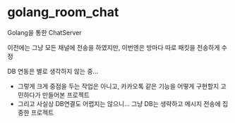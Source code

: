 # golang_room_chat
Golang을 통한 ChatServer

이전에는 그냥 모든 채널에 전송을 하였지만,
이번엔은 방마다 따로 패킷을 전송하게 수정

DB 연동은 별로 생각하지 않는 중...
- 그렇게 크게 중점을 두는 작업은 아니고, 카카오톡 같은 기능을 어떻게 구현할지 고민하다가 만들어본 프로젝트
- 그리고 사실상 DB연결도 어렵지는 않으니... 그냥 DB는 생략하고 메시지 전송에 집중한 프로젝트
